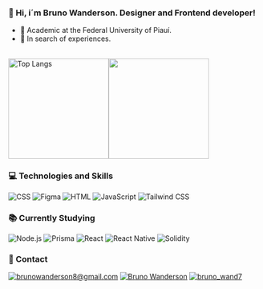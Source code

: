 ### :wave: Hi, i´m Bruno Wanderson. Designer and Frontend developer!
  - :school: Academic at the Federal University of Piauí. <br/>
  - :rocket: In search of experiences.<br/>
    <br/>
<div style="display: flex;">
  <img src="https://github-readme-stats.vercel.app/api/top-langs/?username=brunowanderson7&layout=donut&theme=transparent" alt="Top Langs" style="object-fit: cover; height: 200px;" />
  <img src="https://streak-stats.demolab.com/?user=brunowanderson7&theme=transparent" style="object-fit: cover; height: 200px;" />
</div>



### :computer: Technologies and Skills

  ![CSS](https://img.shields.io/badge/-CSS-1572B6?style=for-the-badge&logo=CSS3&logoColor=white)
  ![Figma](https://img.shields.io/badge/-Figma-FF564A?style=for-the-badge&logo=figma&logoColor=white)
  ![HTML](https://img.shields.io/badge/-HTML-E34F26?style=for-the-badge&logo=HTML5&logoColor=white)
  ![JavaScript](https://img.shields.io/badge/-JavaScript-E9F542?style=for-the-badge&logo=javascript&logoColor=black)
  ![Tailwind CSS](https://img.shields.io/badge/Tailwind_CSS-38B2AC?style=for-the-badge&logo=tailwind-css&logoColor=white)
  
### :books: Currently Studying

  ![Node.js](https://img.shields.io/badge/-Node.js-43853D?style=for-the-badge&logo=node.js&logoColor=white)
  ![Prisma](https://img.shields.io/badge/-Prisma-151833?style=for-the-badge&logo=prisma)
  ![React](https://img.shields.io/badge/-React-20232A?style=for-the-badge&logo=react&logoColor=white)
  ![React Native](https://img.shields.io/badge/-React%20Native-20232A?style=for-the-badge&logo=react&logoColor=white)
  ![Solidity](https://img.shields.io/badge/-Solidity-E6E6E6?style=for-the-badge&logo=solidity&logoColor=black)
  
### 	:incoming_envelope: Contact

 [![brunowanderson8@gmail.com](https://img.shields.io/badge/brunowanderson8@gmail.com-D14836?style=flat&logo=gmail&logoColor=white)](mailto:brunowanderson8@gmail.com)
 [![Bruno Wanderson](https://img.shields.io/badge/Bruno%20Wanderson-0077B5?style=flat&logo=linkedin&logoColor=white)](https://www.linkedin.com/in/bruno-wanderson-734102201/)
 [![bruno_wand7](https://img.shields.io/badge/bruno.wand7-E4405F?style=flat&logo=instagram&logoColor=white)](https://www.instagram.com/bruno.wand7/)
